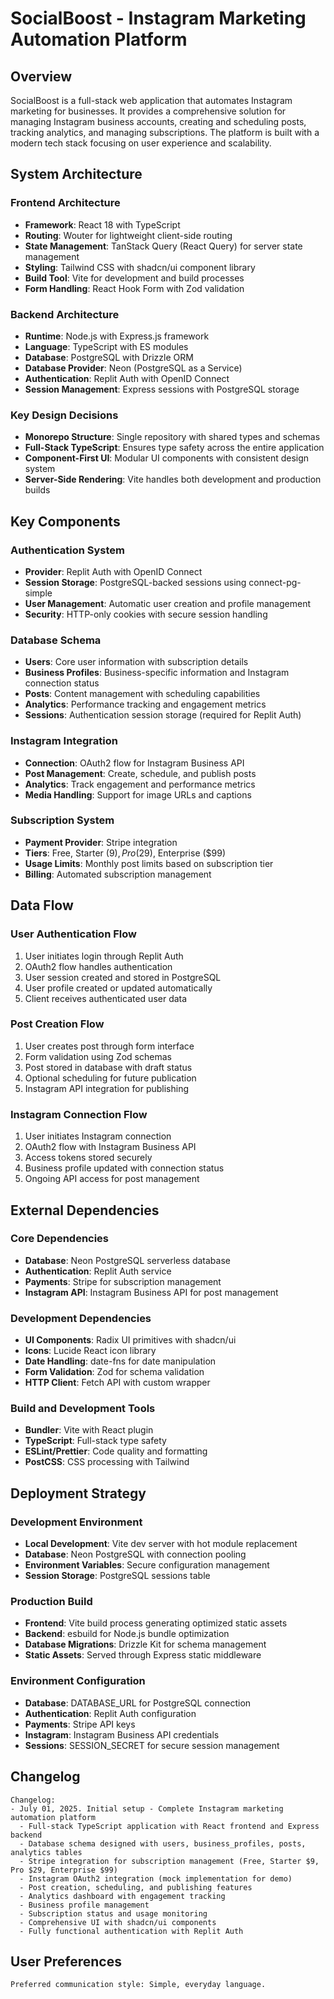 # SocialBoost - Instagram Marketing Automation Platform

## Overview

SocialBoost is a full-stack web application that automates Instagram marketing for businesses. It provides a comprehensive solution for managing Instagram business accounts, creating and scheduling posts, tracking analytics, and managing subscriptions. The platform is built with a modern tech stack focusing on user experience and scalability.

## System Architecture

### Frontend Architecture
- **Framework**: React 18 with TypeScript
- **Routing**: Wouter for lightweight client-side routing
- **State Management**: TanStack Query (React Query) for server state management
- **Styling**: Tailwind CSS with shadcn/ui component library
- **Build Tool**: Vite for development and build processes
- **Form Handling**: React Hook Form with Zod validation

### Backend Architecture
- **Runtime**: Node.js with Express.js framework
- **Language**: TypeScript with ES modules
- **Database**: PostgreSQL with Drizzle ORM
- **Database Provider**: Neon (PostgreSQL as a Service)
- **Authentication**: Replit Auth with OpenID Connect
- **Session Management**: Express sessions with PostgreSQL storage

### Key Design Decisions
- **Monorepo Structure**: Single repository with shared types and schemas
- **Full-Stack TypeScript**: Ensures type safety across the entire application
- **Component-First UI**: Modular UI components with consistent design system
- **Server-Side Rendering**: Vite handles both development and production builds

## Key Components

### Authentication System
- **Provider**: Replit Auth with OpenID Connect
- **Session Storage**: PostgreSQL-backed sessions using connect-pg-simple
- **User Management**: Automatic user creation and profile management
- **Security**: HTTP-only cookies with secure session handling

### Database Schema
- **Users**: Core user information with subscription details
- **Business Profiles**: Business-specific information and Instagram connection status
- **Posts**: Content management with scheduling capabilities
- **Analytics**: Performance tracking and engagement metrics
- **Sessions**: Authentication session storage (required for Replit Auth)

### Instagram Integration
- **Connection**: OAuth2 flow for Instagram Business API
- **Post Management**: Create, schedule, and publish posts
- **Analytics**: Track engagement and performance metrics
- **Media Handling**: Support for image URLs and captions

### Subscription System
- **Payment Provider**: Stripe integration
- **Tiers**: Free, Starter ($9), Pro ($29), Enterprise ($99)
- **Usage Limits**: Monthly post limits based on subscription tier
- **Billing**: Automated subscription management

## Data Flow

### User Authentication Flow
1. User initiates login through Replit Auth
2. OAuth2 flow handles authentication
3. User session created and stored in PostgreSQL
4. User profile created or updated automatically
5. Client receives authenticated user data

### Post Creation Flow
1. User creates post through form interface
2. Form validation using Zod schemas
3. Post stored in database with draft status
4. Optional scheduling for future publication
5. Instagram API integration for publishing

### Instagram Connection Flow
1. User initiates Instagram connection
2. OAuth2 flow with Instagram Business API
3. Access tokens stored securely
4. Business profile updated with connection status
5. Ongoing API access for post management

## External Dependencies

### Core Dependencies
- **Database**: Neon PostgreSQL serverless database
- **Authentication**: Replit Auth service
- **Payments**: Stripe for subscription management
- **Instagram API**: Instagram Business API for post management

### Development Dependencies
- **UI Components**: Radix UI primitives with shadcn/ui
- **Icons**: Lucide React icon library
- **Date Handling**: date-fns for date manipulation
- **Form Validation**: Zod for schema validation
- **HTTP Client**: Fetch API with custom wrapper

### Build and Development Tools
- **Bundler**: Vite with React plugin
- **TypeScript**: Full-stack type safety
- **ESLint/Prettier**: Code quality and formatting
- **PostCSS**: CSS processing with Tailwind

## Deployment Strategy

### Development Environment
- **Local Development**: Vite dev server with hot module replacement
- **Database**: Neon PostgreSQL with connection pooling
- **Environment Variables**: Secure configuration management
- **Session Storage**: PostgreSQL sessions table

### Production Build
- **Frontend**: Vite build process generating optimized static assets
- **Backend**: esbuild for Node.js bundle optimization
- **Database Migrations**: Drizzle Kit for schema management
- **Static Assets**: Served through Express static middleware

### Environment Configuration
- **Database**: DATABASE_URL for PostgreSQL connection
- **Authentication**: Replit Auth configuration
- **Payments**: Stripe API keys
- **Instagram**: Instagram Business API credentials
- **Sessions**: SESSION_SECRET for secure session management

## Changelog

```
Changelog:
- July 01, 2025. Initial setup - Complete Instagram marketing automation platform
  - Full-stack TypeScript application with React frontend and Express backend
  - Database schema designed with users, business_profiles, posts, analytics tables
  - Stripe integration for subscription management (Free, Starter $9, Pro $29, Enterprise $99)
  - Instagram OAuth2 integration (mock implementation for demo)
  - Post creation, scheduling, and publishing features
  - Analytics dashboard with engagement tracking
  - Business profile management
  - Subscription status and usage monitoring
  - Comprehensive UI with shadcn/ui components
  - Fully functional authentication with Replit Auth
```

## User Preferences

```
Preferred communication style: Simple, everyday language.
```